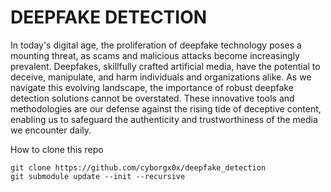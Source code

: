 # DEEPFAKE DETECTION

In today's digital age, the proliferation of deepfake technology poses a mounting threat, as scams and malicious attacks become increasingly prevalent. Deepfakes, skillfully crafted artificial media, have the potential to deceive, manipulate, and harm individuals and organizations alike. As we navigate this evolving landscape, the importance of robust deepfake detection solutions cannot be overstated. These innovative tools and methodologies are our defense against the rising tide of deceptive content, enabling us to safeguard the authenticity and trustworthiness of the media we encounter daily.

How to clone this repo

```
git clone https://github.com/cyborgx0x/deepfake_detection
git submodule update --init --recursive
```
